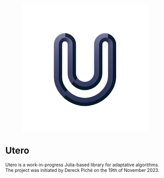 <div align="center">
<img src="docs/Utero.png" alt="Utero Logo" width="400"/>
</div>

# Utero
Utero is a work-in-progress Julia-based library for adaptative algorithms.
The project was initiated by Dereck Piché on the 19th of November 2023. 
